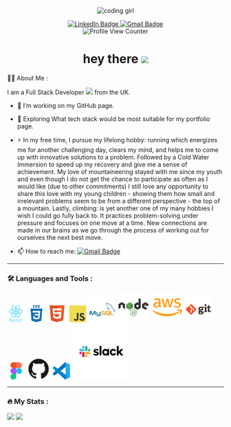 
<!--
**selfcoder-gazell/selfcoder-gazell** is a ✨ _special_ ✨ repository because its `README.md` (this file) appears on your GitHub profile.

Here are some ideas to get you started:

- 🔭 I’m currently working on ...
- 🌱 I’m currently learning ...
- 👯 I’m looking to collaborate on ...
- 🤔 I’m looking for help with ...
- 💬 Ask me about ...
- 📫 How to reach me: ...
- 😄 Pronouns: ...
- ⚡ Fun fact: ...
-->

 
<div id="header" align="center">
 
  <img src="https://media.giphy.com/media/L1R1tvI9svkIWwpVYr/giphy.gif" alt="coding girl"></img>

<div id="badges">
  <a href="https://www.linkedin.com/in/kveta-mooney-32612368/" rel="nofollow noreferrer">
    <img src="https://img.shields.io/badge/LinkedIn-blue?style=for-the-badge&logo=linkedin&logoColor=white" alt="LinkedIn Badge"> 
  </a> 
  <a href="mailto:kvetamooney@gmail.com">
   <img src="https://img.shields.io/badge/Gmail-red?style=for-the-badge&logo=gmail&logoColor=white" alt="Gmail Badge">
  </a>

</div>
  <img src="https://komarev.com/ghpvc/?username=selfcoder-gazell&style=flat-square&color=blue" alt="Profile View Counter"/>
  <h1>hey there
    <img src="https://media.giphy.com/media/hvRJCLFzcasrR4ia7z/giphy.gif" width="30px"/>
  </h1>
  </div
---

### :woman_technologist: About Me :
I am a Full Stack Developer <img src="https://media.giphy.com/media/WUlplcMpOCEmTGBtBW/giphy.gif" width="30"> from the UK.
- :telescope: I’m working on my GitHub page.

- :seedling: Exploring What tech stack would be most suitable for my portfolio page.

- :zap: In my free time, I pursue my lifelong hobby: <bold>running</bold> which energizes me for another challenging day, clears my mind, and  helps me to come up with innovative solutions to a problem. Followed by a Cold Water Immersion to speed up my recovery and give me a sense of achievement. My love of mountaineering stayed with me since my youth and even though I do not get the chance to participate as often as I would like (due to other commitments) I still love any opportunity to share this love with my young children - showing them how small and irrelevant problems seem to be from a different perspective - the top of a mountain. Lastly, climbing: is yet another one of my many hobbies I wish I could go fully back to.  It practices problem-solving under pressure and focuses on one move at a time. New connections are made in our brains as we go through the process of working out for ourselves the next best move. 

- :mailbox: How to reach me: <a href="mailto:kvetamooney@gmail.com">
   <img src="https://img.shields.io/badge/Gmail-red?style=for-the-badge&logo=gmail&logoColor=white" alt="Gmail Badge" widht="40px" height="17px">
  </a>

---

### :hammer_and_wrench: Languages and Tools :
<div>
  <img src="https://github.com/devicons/devicon/blob/master/icons/react/react-original-wordmark.svg" title="React" alt="React" width="40" height="40"/>&nbsp;
  <img src="https://github.com/devicons/devicon/blob/master/icons/css3/css3-plain-wordmark.svg"  title="CSS3" alt="CSS" width="40" height="40"/>&nbsp;
  <img src="https://github.com/devicons/devicon/blob/master/icons/html5/html5-original.svg" title="HTML5" alt="HTML" width="40" height="40"/>&nbsp;
  <img src="https://github.com/devicons/devicon/blob/master/icons/javascript/javascript-original.svg" title="JavaScript" alt="JavaScript" width="40" height="40"/>&nbsp;
  <img src="https://github.com/devicons/devicon/blob/master/icons/mysql/mysql-original-wordmark.svg" title="MySQL"  alt="MySQL" width="60" height="60"/>&nbsp;
  <img src="https://github.com/devicons/devicon/blob/master/icons/nodejs/nodejs-original-wordmark.svg" title="NodeJS" alt="NodeJS" width="70" height="70"/>&nbsp;
  <img src="https://github.com/devicons/devicon/blob/master/icons/amazonwebservices/amazonwebservices-plain-wordmark.svg" title="AWS" alt="AWS" width="70" height="70"/>&nbsp;
  <img src="https://github.com/devicons/devicon/blob/master/icons/git/git-original-wordmark.svg" title="Git" **alt="Git" width="60" height="60"/>&nbsp;
  <img src="https://github.com/devicons/devicon/blob/master/icons/figma/figma-original.svg" title="Figma" alt="Figma" width="40" height="40"/>&nbsp;
 <img src="https://github.com/devicons/devicon/blob/master/icons/github/github-original.svg" title="GitHub" alt="GitHub" width="50" height="50">&nbsp;
 <img src="https://github.com/devicons/devicon/blob/master/icons/vscode/vscode-original.svg" title="Visual Studio Code" alt="Visual Studio Code" width="40" height="40">&nbsp;
 <img src="https://github.com/devicons/devicon/blob/master/icons/slack/slack-original-wordmark.svg" title="Slack" alt="Slack" width="130" height="130">&nbsp;
</div>  
  
---

### :fire: My Stats :
<div>

 <a href ="https://git.io/streak-stats">
  <img src="https://github-readme-streak-stats.herokuapp.com?user=selfcoder-gazell&theme=dark&hide_border=true&date_format=j%20M%5B%20Y%5D"/></a>
  
<a href="https://github.com/anuraghazra/github-readme-stats">
<img src="https://github-readme-stats.vercel.app/api/top-langs/?username=selfcoder-gazell"/> 
</a>
 
</div>
 
</div>

